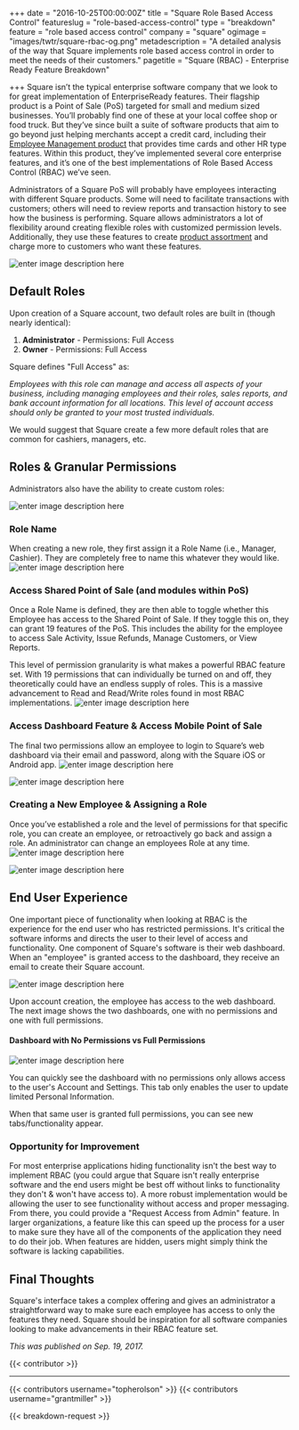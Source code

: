 +++
date = "2016-10-25T00:00:00Z"
title = "Square Role Based Access Control"
featureslug = "role-based-access-control"
type = "breakdown"
feature = "role based access control"
company = "square"
ogimage = "images/twtr/square-rbac-og.png"
metadescription = "A detailed analysis of the way that Square implements role based access control in order to meet the needs of their customers."
pagetitle = "Square (RBAC) - Enterprise Ready Feature Breakdown"

+++
Square isn’t the typical enterprise software company that we look to for great implementation of EnterpriseReady features. Their flagship product is a Point of Sale (PoS) targeted for small and medium sized businesses. You’ll probably find one of these at your local coffee shop or food truck. But they’ve since built a suite of software products that aim to go beyond just helping merchants accept a credit card, including their [Employee Management product](https://squareup.com/pos/employee-management) that provides time cards and other HR type features. Within this product, they’ve implemented several core enterprise features, and it’s one of the best implementations of Role Based Access Control (RBAC) we’ve seen.

Administrators of a Square PoS will probably have employees interacting with different Square products. Some will need to facilitate transactions with customers; others will need to review reports and transaction history to see how the business is performing. Square allows administrators a lot of flexibility around creating flexible roles with customized permission levels. Additionally, they use these features to create [product assortment](/features/product-assortment) and charge more to customers who want these features.

![enter image description here](/square/images/rbac/square-pricing.png)

## Default Roles

Upon creation of a Square account, two default roles are built in (though nearly identical):

1. **Administrator** - Permissions: Full Access
1. **Owner** - Permissions: Full Access

Square defines "Full Access" as:

*Employees with this role can manage and access all aspects of your business, including managing employees and their roles, sales reports, and bank account information for all locations. This level of account access should only be granted to your most trusted individuals.*

We would suggest that Square create a few more default roles that are common for cashiers, managers, etc.

## Roles & Granular Permissions
Administrators also have the ability to create custom roles:

![enter image description here](/square/images/rbac/permissions_roles.png)
### Role Name
When creating a new role, they first assign it a Role Name (i.e., Manager, Cashier). They are completely free to name this whatever they would like.
![enter image description here](/square/images/rbac/role_information.png)

### Access Shared Point of Sale (and modules within PoS)
Once a Role Name is defined, they are then able to toggle whether this Employee has access to the Shared Point of Sale. If they toggle this on, they can grant 19 features of the PoS. This includes the ability for the employee to access Sale Activity, Issue Refunds, Manage Customers, or View Reports.

This level of permission granularity is what makes a powerful RBAC feature set. With 19 permissions that can individually be turned on and off, they theoretically could have an endless supply of roles. This is a massive advancement to Read and Read/Write roles found in most RBAC implementations.
![enter image description here](/square/images/rbac/permissions.png)

### Access Dashboard Feature & Access Mobile Point of Sale
The final two permissions allow an employee to login to Square’s web dashboard via their email and password, along with the Square iOS or Android app.
![enter image description here](/square/images/rbac/access_dashboard_permission.png)

![enter image description here](/square/images/rbac/access_mobile_persmissions.png)

### Creating a New Employee & Assigning a Role
Once you’ve established a role and the level of permissions for that specific role, you can create an employee, or retroactively go back and assign a role. An administrator can change an employees Role at any time.
![enter image description here](/square/images/rbac/unselected_permissions.png)

![enter image description here](/square/images/rbac/selected_permissions.png)

## End User Experience
One important piece of functionality when looking at RBAC is the experience for the end user who has restricted permissions. It's critical the software informs and directs the user to their level of access and functionality. One component of Square's software is their web dashboard. When an "employee" is granted access to the dashboard, they receive an email to create their Square account.

![enter image description here](/square/images/rbac/gm_account_email.png)

Upon account creation, the employee has access to the web dashboard. The next image shows the two dashboards, one with no permissions and one with full permissions.
#### Dashboard with No Permissions vs Full Permissions
![enter image description here](/square/images/rbac/gm_dashboard.png)

You can quickly see the dashboard with no permissions only allows access to the user's Account and Settings. This tab only enables the user to update limited Personal Information.

When that same user is granted full permissions, you can see new tabs/functionality appear.

### Opportunity for Improvement
For most enterprise applications hiding functionality isn't the best way to implement RBAC (you could argue that Square isn't really enterprise software and the end users might be best off without links to functionality they don't & won't have access to). A more robust implementation would be allowing the user to see functionality without access and proper messaging. From there, you could provide a "Request Access from Admin" feature. In larger organizations, a feature like this can speed up the process for a user to make sure they have all of the components of the application they need to do their job. When features are hidden, users might simply think the software is lacking capabilities.

## Final Thoughts
Square's interface takes a complex offering and gives an administrator a straightforward way to make sure each employee has access to only the features they need. Square should be inspiration for all software companies looking to make advancements in their RBAC feature set.

*This was published on Sep. 19, 2017.*

{{< contributor >}}

----
{{< contributors username="topherolson" >}}
{{< contributors username="grantmiller" >}}

{{< breakdown-request >}}
